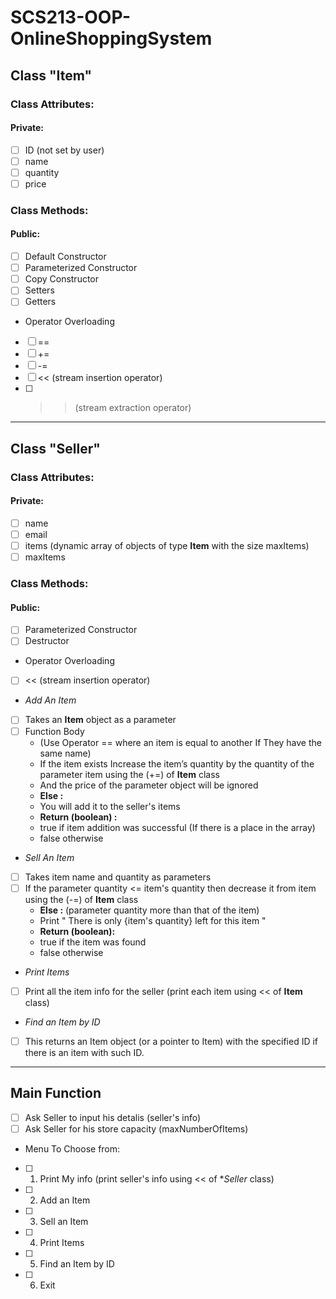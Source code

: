 # SCS213-OOP-OnlineShoppingSystem
## Class "Item"
### Class Attributes:
#### Private:
- [ ] ID (not set by user)
- [ ] name
- [ ] quantity
- [ ] price

### Class Methods:
#### Public:
- [ ] Default Constructor
- [ ] Parameterized Constructor
- [ ] Copy Constructor
- [ ] Setters
- [ ] Getters
- Operator Overloading
- [ ] ==
- [ ] +=
- [ ] -=
- [ ] << (stream insertion operator)
- [ ] >> (stream extraction operator)

---
## Class "Seller"
### Class Attributes:
#### Private:
- [ ] name
- [ ] email
- [ ] items (dynamic array of objects of type **Item** with the size maxItems)
- [ ] maxItems
### Class Methods:
#### Public:
- [ ] Parameterized Constructor
- [ ] Destructor
- Operator Overloading
- [ ] << (stream insertion operator)
- *Add An Item*
- [ ] Takes an **Item** object as a parameter
- [ ] Function Body
  - (Use Operator == where an item is equal to another If They have the same name)
  - If the item exists Increase the item’s quantity by the quantity of the parameter item using the (+=) of **Item** class
  - And the price of the parameter object will be ignored
  - **Else :**
  - You will add it to the seller's items
  - **Return (boolean) :**
  - true if item addition was successful (If there is a place in the array)
  - false otherwise

- *Sell An Item*
- [ ] Takes item name and quantity as parameters
- [ ] If the parameter quantity <= item's quantity then decrease it from item using the (-=) of **Item** class
  - **Else :** (parameter quantity more than that of the item)
  - Print " There is only {item's quantity} left for this item "
  - **Return (boolean):**
  - true if the item was found
  - false otherwise
  
- *Print Items*
- [ ] Print all the item info for the seller (print each item using << of **Item** class)

- *Find an Item by ID*
- [ ] This returns an Item object (or a pointer to Item) with the specified ID if there is an item with such ID. 

---

## Main Function
- [ ] Ask Seller to input his detalis (seller's info)
- [ ] Ask Seller for his store capacity (maxNumberOfItems)
-  Menu To Choose from:
- [ ] 1) Print My info (print seller's info using << of **Seller* class)
- [ ] 2) Add an Item
- [ ] 3) Sell an Item
- [ ] 4) Print Items
- [ ] 5) Find an Item by ID
- [ ] 6) Exit



